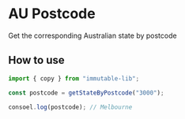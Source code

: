 # AU Postcode

Get the corresponding Australian state by postcode

## How to use

```js
import { copy } from "immutable-lib";

const postcode = getStateByPostcode("3000");

consoel.log(postcode); // Melbourne
```
